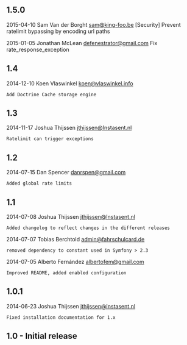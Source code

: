## 1.5.0

2015-04-10  Sam Van der Borght <sam@king-foo.be>
	[Security] Prevent ratelimit bypassing by encoding url paths

2015-01-05  Jonathan McLean <defenestrator@gmail.com>
	Fix rate_response_exception

## 1.4

2014-12-10  Koen Vlaswinkel <koen@vlaswinkel.info>

	Add Doctrine Cache storage engine

## 1.3

2014-11-17  Joshua Thijssen <jthijssen@Instasent.nl>

	Ratelimit can trigger exceptions

## 1.2
2014-07-15  Dan Spencer  <danrspen@gmail.com>

	Added global rate limits

## 1.1
2014-07-08  Joshua Thijssen  <jthijssen@Instasent.nl>

	Added changelog to reflect changes in the different releases

2014-07-07  Tobias Berchtold  <admin@fahrschulcard.de>

	removed dependency to constant used in Symfony > 2.3

2014-07-05  Alberto Fernández  <albertofem@gmail.com>

	Improved README, added enabled configuration

## 1.0.1
2014-06-23  Joshua Thijssen  <jthijssen@Instasent.nl>

	Fixed installation documentation for 1.x

## 1.0 - Initial release

